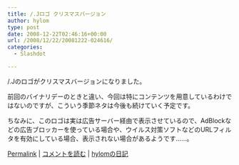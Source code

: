 ```yaml
---
title: /.Jロゴ クリスマスバージョン
author: hylom
type: post
date: 2008-12-22T02:46:16+00:00
url: /2008/12/22/20081222-024616/
categories:
  - Slashdot

---
```

/.Jのロゴがクリスマスバージョンになりました。

前回のバイナリデーのときと違い、今回は特にコンテンツを用意しているわけではないのですが、こういう季節ネタは今後も続けていく予定です。

ちなみに、このロゴは実は広告サーバー経由で表示させているので、AdBlockなどの広告ブロッカーを使っている場合や、ウイルス対策ソフトなどのURLフィルタを有効にしている場合、表示されない場合があるようです……。

  [Permalink][1] |   [コメントを読む][2] |   [hylomの日記][3]

 [1]: http://slashdot.jp/~hylom/journal/461957
 [2]: http://slashdot.jp/~hylom/journal/461957#acomments
 [3]: http://slashdot.jp/~hylom/journal/
